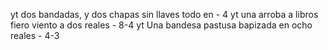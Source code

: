 yt dos bandadas, y dos chapas sin llaves todo en - 4
yt una arroba a libros fiero viento a dos reales - 8-4
yt Una bandesa pastusa bapizada en ocho reales - 4-3